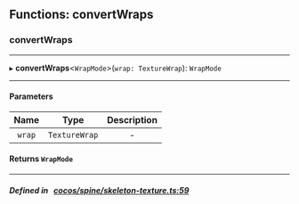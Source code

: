 ## Functions: convertWraps

### convertWraps


___
▸ **convertWraps**<`WrapMode`\>(`wrap: TextureWrap`): `WrapMode`
___


#### Parameters

| Name | Type | Description |
| :------: | :------: | :------: |
| `wrap` | `TextureWrap` | - |


#### Returns `WrapMode` 
___


##### Defined in &nbsp;   [cocos/spine/skeleton-texture.ts:59](https://github.com/cocos-creator/engine/blob/c7bf6b8a9/cocos/spine/skeleton-texture.ts#L59)&nbsp;

